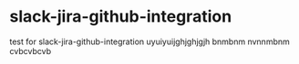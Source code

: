 # slack-jira-github-integration
test for slack-jira-github-integration
uyuiyuijghjghjgjh
bnmbnm
nvnnmbnm
cvbcvbcvb
